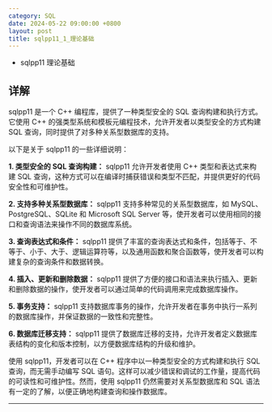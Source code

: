 ```yaml
---
category: SQL
date: 2024-05-22 09:00:00 +0800
layout: post
title: sqlpp11_1_理论基础
---
```


+ sqlpp11 理论基础

## 详解

sqlpp11 是一个 C++ 编程库，提供了一种类型安全的 SQL 查询构建和执行方式。它使用 C++ 的强类型系统和模板元编程技术，允许开发者以类型安全的方式构建 SQL 查询，同时提供了对多种关系型数据库的支持。

以下是关于 sqlpp11 的一些详细说明：

**1. 类型安全的 SQL 查询构建：** sqlpp11 允许开发者使用 C++ 类型和表达式来构建 SQL 查询，这种方式可以在编译时捕获错误和类型不匹配，并提供更好的代码安全性和可维护性。

**2. 支持多种关系型数据库：** sqlpp11 支持多种常见的关系型数据库，如 MySQL、PostgreSQL、SQLite 和 Microsoft SQL Server 等，使开发者可以使用相同的接口和查询语法来操作不同的数据库系统。

**3. 查询表达式和条件：** sqlpp11 提供了丰富的查询表达式和条件，包括等于、不等于、小于、大于、逻辑运算符等，以及通用函数和聚合函数等，使开发者可以构建复杂的查询条件和数据转换。

**4. 插入、更新和删除数据：** sqlpp11 提供了方便的接口和语法来执行插入、更新和删除数据的操作，使开发者可以通过简单的代码调用来完成数据库操作。

**5. 事务支持：** sqlpp11 支持数据库事务的操作，允许开发者在事务中执行一系列的数据库操作，并保证数据的一致性和完整性。

**6. 数据库迁移支持：** sqlpp11 提供了数据库迁移的支持，允许开发者定义数据库表结构的变化和版本控制，以方便数据库结构的升级和维护。

使用 sqlpp11，开发者可以在 C++ 程序中以一种类型安全的方式构建和执行 SQL 查询，而无需手动编写 SQL 语句。这样可以减少错误和调试的工作量，提高代码的可读性和可维护性。然而，使用 sqlpp11 仍然需要对关系型数据库和 SQL 语法有一定的了解，以便正确地构建查询和操作数据库。

---